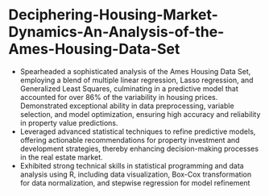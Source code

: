 # Deciphering-Housing-Market-Dynamics-An-Analysis-of-the-Ames-Housing-Data-Set
- Spearheaded a sophisticated analysis of the Ames Housing Data Set, employing a blend of multiple linear regression, Lasso regression, and Generalized Least Squares, culminating in a predictive model that accounted for over 86% of the variability in housing prices. Demonstrated exceptional ability in data preprocessing, variable selection, and model optimization, ensuring high accuracy and reliability in property value predictions.
- Leveraged advanced statistical techniques to refine predictive models, offering actionable recommendations for property investment and development strategies, thereby enhancing decision-making processes in the real estate market.
- Exhibited strong technical skills in statistical programming and data analysis using R, including data visualization, Box-Cox transformation for data normalization, and stepwise regression for model refinement
